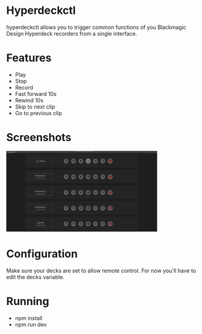 # Hyperdeckctl
hyperdeckctl allows you to trigger common functions of you Blackmagic Design Hyperdeck recorders from a single interface.

# Features

- Play
- Stop
- Record
- Fast forward 10s
- Rewind 10s
- Skip to next clip
- Go to previous clip

# Screenshots
<a href="https://github.com/jcalado/hyperdeckctl/blob/main/screenshots/screenshot01.png?raw=true"><img src="https://github.com/jcalado/hyperdeckctl/blob/main/screenshots/screenshot01.png?raw=true" width="400px"></a>


# Configuration
Make sure your decks are set to allow remote control.
For now you'll have to edit the decks variable.

# Running
- npm install
- npm run dev
